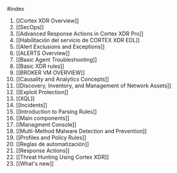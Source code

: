 #index 

1. [[Cortex XDR Overview]]
2. [[SecOps]]
3. [[Advanced Response Actions in Cortex XDR Pro]]
4. [[Habilitación del servicio de CORTEX XDR EDL]]
5. [[Alert Exclusions and Exceptions]]
6. [[ALERTS Overview]]
7. [[Basic Agent Troubleshooting]]
8. [[Basic XDR rules]]
9. [[BROKER VM OVERVIEW]]
10. [[Causality and Analytics Concepts]]
11. [[Discovery, Inventory, and Management of Network Assets]]
12. [[Exploit Protection]]
13. [[XQL]]
14. [[Incidents]]
15. [[Introduction to Parsing Rules]]
16. [[Main components]]
17. [[Managment Console]]
18. [[Multi-Method Malware Detection and Prevention]]
19. [[Profiles and Policy Rules]]
20. [[Reglas de automatización]]
21. [[Response Actions]]
22. [[Threat Hunting Using Cortex XDR]]
23. [[What's new]]
